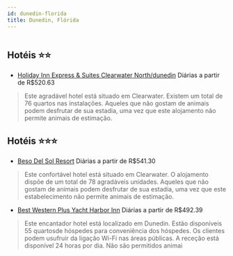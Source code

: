 ```yaml
---
id: dunedin-florida
title: Dunedin, Flórida
---
```


<center><img src="https://photos.hotelbeds.com/giata/05/050414/050414a_hb_a_001.jpg" alt="" /></center>


## Hotéis ⭐️⭐️

-    [Holiday Inn Express & Suites Clearwater North/dunedin](https://www.hurb.com/aud/https://www.hurb.com/hoteis/dunedin/holiday-inn-express-suites-clearwater-north-dunedin-JNP-JP697345?cmp=18055) Diárias a partir de R$520.63
   > Este agradável hotel está situado em Clearwater. Existem um total de 76 quartos nas instalações. Aqueles que não gostam de animais podem desfrutar de sua estadia, uma vez que este alojamento não permite animais de estimação. 

## Hotéis ⭐️⭐️⭐️

-    [Beso Del Sol Resort](https://www.hurb.com/aud/https://www.hurb.com/hoteis/dunedin/beso-del-sol-resort-JNP-JP093731?cmp=18055) Diárias a partir de R$541.30
   > Este confortável hotel está situado em Clearwater. O alojamento dispõe de um total de 78 agradáveis unidades. Aqueles que não gostam de animais podem desfrutar de sua estadia, uma vez que este estabelecimento não permite animais de estimação. 
-    [Best Western Plus Yacht Harbor Inn](https://www.hurb.com/aud/https://www.hurb.com/hoteis/dunedin/best-western-plus-yacht-harbor-inn-JNP-JP093037?cmp=18055) Diárias a partir de R$492.39
   > Este encantador hotel está localizado em Dunedin. Estão disponíveis 55 quartosde hóspedes para conveniência dos hóspedes. Os clientes podem usufruir da ligação Wi-Fi nas áreas públicas. A receção está disponível 24 horas por dia. Não são permitidos animai
